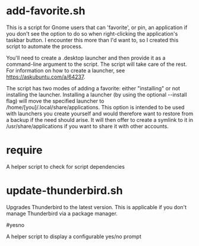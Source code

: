 # add-favorite.sh

This is a script for Gnome users that can 'favorite', or pin, an application if you don't see the option to do so when right-clicking the application's taskbar button.  I encounter this more than I'd want to, so I created this script to automate the process.

You'll need to create a .desktop launcher and then provide it as a command-line argument to the script.  The script will take care of the rest.  For information on how to create a launcher, see https://askubuntu.com/a/64237.

The script has two modes of adding a favorite:  either "installing" or not installing the launcher.  Installing a launcher (by using the optional --install flag) will move the specified launcher to /home/[you]/.local/share/applications.  This option is intended to be used with launchers you create yourself and would therefore want to restore from a backup if the need should arise.  It will then offer to create a symlink to it in /usr/share/applications if you want to share it with other accounts.


# require

A helper script to check for script dependencies


# update-thunderbird.sh

Upgrades Thunderbird to the latest version.  This is applicable if you don't manage Thunderbird via a package manager.


#yesno

A helper script to display a configurable yes/no prompt

